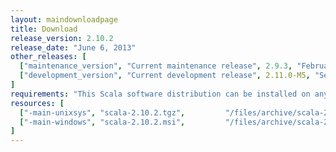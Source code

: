 ```yaml
---
layout: maindownloadpage
title: Download
release_version: 2.10.2
release_date: "June 6, 2013"
other_releases: [
  ["maintenance_version", "Current maintenance release", 2.9.3, "February 28, 2013"],
  ["development_version", "Current development release", 2.11.0-M5, "September 06, 2013"]
]
requirements: "This Scala software distribution can be installed on any Unix-like or Windows system. It requires the Java runtime version 1.6 or later, which can be downloaded <a href='http://www.java.com/'>here</a>."
resources: [
  ["-main-unixsys", "scala-2.10.2.tgz",         "/files/archive/scala-2.10.2.tgz",         "Max OS X, Unix, Cygwin",   "20 MB"],
  ["-main-windows", "scala-2.10.2.msi",         "/files/archive/scala-2.10.2.msi",         "Windows (msi installer)",  "60 MB"]
]
---
```


<!-- for safekeeping
  ["rc_version", "Current release candidate", 2.10.2-RC2, "May 31, 2013"],
  ["nightly_version", "Nightly build", 2.11.0-latest, ""]
-->

<!-- This page should be auto-generated - it is the main download page of the latest stable release -->

